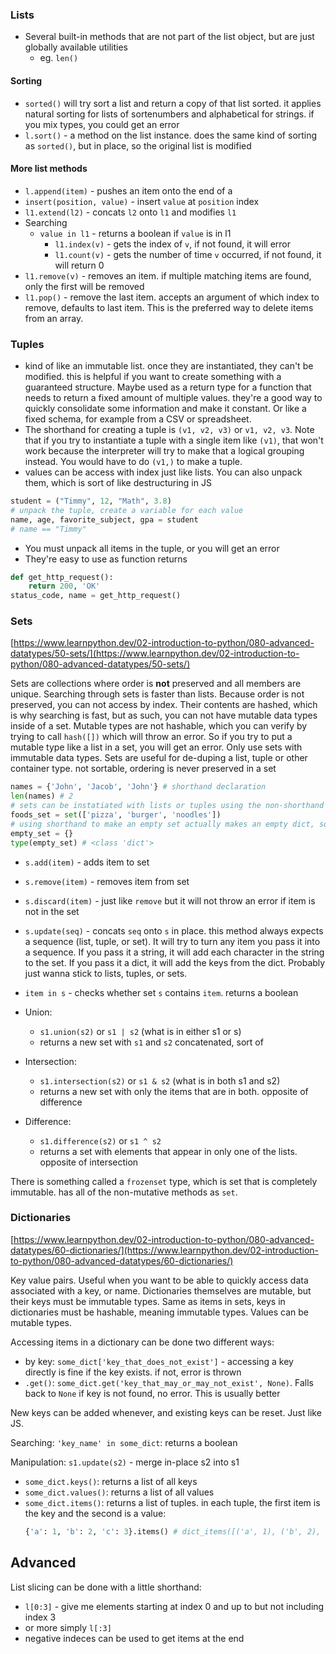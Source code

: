 ### Lists
* Several built-in methods that are not part of the list object, but are just globally available utilities
  * eg. `len()`

#### Sorting
* `sorted()` will try sort a list and return a copy of that list sorted.  it applies natural sorting for lists of sortenumbers and alphabetical for strings.  if you mix types, you could get an error
* `l.sort()` - a method on the list instance. does the same kind of sorting as `sorted()`, but in place, so the original list is modified

#### More list methods
* `l.append(item)` - pushes an item onto the end of a
* `insert(position, value)` - insert `value` at `position` index
* `l1.extend(l2)` - concats `l2` onto `l1` and modifies `l1`
* Searching
  * `value in l1` - returns a boolean if `value` is in l1
	* `l1.index(v)` - gets the index of `v`, if not found, it will error
	* `l1.count(v)` - gets the number of time `v` occurred, if not found, it will return 0
* `l1.remove(v)` - removes an item. if multiple matching items are found, only the first will be removed
* `l1.pop()` - remove the last item.  accepts an argument of which index to remove, defaults to last item.  This is the preferred way to delete items from an array.

### Tuples
* kind of like an immutable list. once they are instantiated, they can't be modified.  this is helpful if you want to create something with a guaranteed structure.  Maybe used as a return type for a function that needs to return a fixed amount of multiple values.  they're a good way to quickly consolidate some information and make it constant.  Or like a fixed schema, for example from a CSV or spreadsheet.
* The shorthand for creating a tuple is `(v1, v2, v3)` or `v1, v2, v3`.  Note that if you try to instantiate a tuple with a single item like `(v1)`, that won't work because the interpreter will try to make that a logical grouping instead.  You would have to do `(v1,)` to make a tuple.
* values can be access with index just like lists.  You can also unpack them, which is sort of like destructuring in JS
```python
student = ("Timmy", 12, "Math", 3.8)
# unpack the tuple, create a variable for each value
name, age, favorite_subject, gpa = student
# name == "Timmy"
```
* You must unpack all items in the tuple, or you will get an error
* They're easy to use as function returns
```python
def get_http_request():
	return 200, 'OK'
status_code, name = get_http_request()
```

### Sets
[https://www.learnpython.dev/02-introduction-to-python/080-advanced-datatypes/50-sets/](https://www.learnpython.dev/02-introduction-to-python/080-advanced-datatypes/50-sets/)

Sets are collections where order is __not__ preserved and all members are unique.  Searching through sets is faster than lists.  Because order is not preserved, you can not access by index.  Their contents are hashed, which is why searching is fast, but as such, you can not have mutable data types inside of a set.  Mutable types are not hashable, which you can verify by trying to call `hash([])` which will throw an error.  So if you try to put a mutable type like a list in a set, you will get an error.  Only use sets with immutable data types.  Sets are useful for de-duping a list, tuple or other container type.  not sortable, ordering is never preserved in a set
```python
names = {'John', 'Jacob', 'John'} # shorthand declaration
len(names) # 2
# sets can be instatiated with lists or tuples using the non-shorthand declaration
foods_set = set(['pizza', 'burger', 'noodles'])
# using shorthand to make an empty set actually makes an empty dict, so be careful. use `set()` to make an empty set
empty_set = {}
type(empty_set) # <class 'dict'>
```
* `s.add(item)` - adds item to set
* `s.remove(item)` - removes item from set
* `s.discard(item)` - just like `remove` but it will not throw an error if item is not in the set

* `s.update(seq)` - concats `seq` onto `s` in place.  this method always expects a sequence (list, tuple, or set).  It will try to turn any item you pass it into a sequence.  If you pass it a string, it will add each character in the string to the set.  If you pass it a dict, it will add the keys from the dict.  Probably just wanna stick to lists, tuples, or sets.  
* `item in s` - checks whether set `s` contains `item`.  returns a boolean

* Union: 
	* `s1.union(s2)` or `s1 | s2` (what is in either s1 or s)
	* returns a new set with `s1` and `s2` concatenated, sort of
* Intersection: 
	* `s1.intersection(s2)` or `s1 & s2` (what is in both s1 and s2)
	* returns a new set with only the items that are in both.  opposite of difference
* Difference:
	* `s1.difference(s2)` or `s1 ^ s2`
	* returns a set with elements that appear in only one of the lists.  opposite of intersection

There is something called a `frozenset` type, which is set that is completely immutable.  has all of the non-mutative methods as `set`.

### Dictionaries
[https://www.learnpython.dev/02-introduction-to-python/080-advanced-datatypes/60-dictionaries/](https://www.learnpython.dev/02-introduction-to-python/080-advanced-datatypes/60-dictionaries/)

Key value pairs.  Useful when you want to be able to quickly access data associated with a key, or name.  Dictionaries themselves are mutable, but their keys must be immutable types.  Same as items in sets, keys in dictionaries must be hashable, meaning immutable types.  Values can be mutable types.

Accessing items in a dictionary can be done two different ways:
* by key: `some_dict['key_that_does_not_exist']` - accessing a key directly is fine if the key exists.  if not, error is thrown
* `.get()`: `some_dict.get('key_that_may_or_may_not_exist', None)`.  Falls back to `None` if key is not found, no error.  This is usually better

New keys can be added whenever, and existing keys can be reset.  Just like JS.

Searching:
`'key_name' in some_dict`: returns a boolean

Manipulation:
`s1.update(s2)` - merge in-place s2 into s1

* `some_dict.keys()`: returns a list of all keys
* `some_dict.values()`: returns a list of all values
* `some_dict.items()`: returns a list of tuples. in each tuple, the first item is the key and the second is a value:
	```python
	{'a': 1, 'b': 2, 'c': 3}.items() # dict_items([('a', 1), ('b', 2), ('c', 3)])
	```

## Advanced
List slicing can be done with a little shorthand:
* `l[0:3]` - give me elements starting at index 0 and up to but not including index 3
* or more simply `l[:3]`
* negative indeces can be used to get items at the end